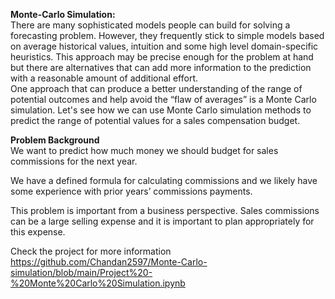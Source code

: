 **Monte-Carlo Simulation:**<br>
There are many sophisticated models people can build for solving a forecasting problem. However, they frequently stick to simple models based on average historical values, intuition and some high level domain-specific heuristics. This approach may be precise enough for the problem at hand but there are alternatives that can add more information to the prediction with a reasonable amount of additional effort.<br>
One approach that can produce a better understanding of the range of potential outcomes and help avoid the “flaw of averages” is a Monte Carlo simulation. Let's see how we can use Monte Carlo simulation methods to predict the range of potential values for a sales compensation budget.<br>

**Problem Background**<br>
We want to predict how much money we should budget for sales commissions for the next year.

We have a defined formula for calculating commissions and we likely have some experience with prior years’ commissions payments.

This problem is important from a business perspective. Sales commissions can be a large selling expense and it is important to plan appropriately for this expense.

Check the project for more information https://github.com/Chandan2597/Monte-Carlo-simulation/blob/main/Project%20-%20Monte%20Carlo%20Simulation.ipynb
